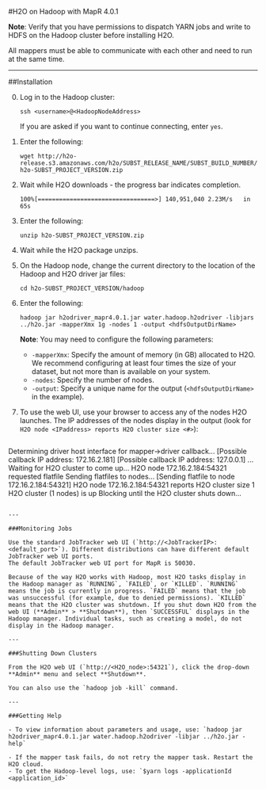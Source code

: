 #H2O on Hadoop with MapR 4.0.1

**Note**: Verify that you have permissions to dispatch YARN jobs and write to HDFS on the Hadoop cluster before installing H2O. 

All mappers must be able to communicate with each other and need to run at the same time. 

---

##Installation

0. Log in to the Hadoop cluster: 

	`ssh <username>@<HadoopNodeAddress>`

	If you are asked if you want to continue connecting, enter `yes`.
0. Enter the following: 

	`wget http://h2o-release.s3.amazonaws.com/h2o/SUBST_RELEASE_NAME/SUBST_BUILD_NUMBER/h2o-SUBST_PROJECT_VERSION.zip`
	
0. Wait while H2O downloads - the progress bar indicates completion. 

	`100%[=================================>] 140,951,040 2.23M/s   in 65s`
	
0. 	Enter the following: 

	`unzip h2o-SUBST_PROJECT_VERSION.zip`
	
0. Wait while the H2O package unzips. 
0. On the Hadoop node, change the current directory to the location of the Hadoop and H2O driver jar files: 

	`cd h2o-SUBST_PROJECT_VERSION/hadoop`
	
0. Enter the following: 

	`hadoop jar h2odriver_mapr4.0.1.jar water.hadoop.h2odriver -libjars ../h2o.jar -mapperXmx 1g -nodes 1 -output <hdfsOutputDirName>`

	**Note**: You may need to configure the following parameters: 
	- `-mapperXmx`: Specify the amount of memory (in GB) allocated to H2O. We recommend configuring at least four times the size of your dataset, but not more than is available on your system. 
	- `-nodes`: Specify the number of nodes. 
	- `-output`: Specify a unique name for the output (`<hdfsOutputDirName>` in the example). 

0. To use the web UI, use your browser to access any of the nodes H2O launches. The IP addresses of the nodes display in the output (look for `H2O node <IPaddress> reports H2O cluster size <#>`): 

	```
Determining driver host interface for mapper->driver callback...
[Possible callback IP address: 172.16.2.181]
[Possible callback IP address: 127.0.0.1]
...
Waiting for H2O cluster to come up...
H2O node 172.16.2.184:54321 requested flatfile
Sending flatfiles to nodes...
 [Sending flatfile to node 172.16.2.184:54321]
H2O node 172.16.2.184:54321 reports H2O cluster size 1 
H2O cluster (1 nodes) is up
Blocking until the H2O cluster shuts down...
```

---

###Monitoring Jobs

Use the standard JobTracker web UI (`http://<JobTrackerIP>:<default_port>`). Different distributions can have different default JobTracker web UI ports. 
The default JobTracker web UI port for MapR is 50030. 

Because of the way H2O works with Hadoop, most H2O tasks display in the Hadoop manager as `RUNNING`, `FAILED`, or `KILLED`. `RUNNING` means the job is currently in progress. `FAILED` means that the job was unsuccessful (for example, due to denied permissions). `KILLED` means that the H2O cluster was shutdown. If you shut down H2O from the web UI (**Admin** > **Shutdown**), then `SUCCESSFUL` displays in the Hadoop manager. Individual tasks, such as creating a model, do not display in the Hadoop manager. 

---

###Shutting Down Clusters

From the H2O web UI (`http://<H2O_node>:54321`), click the drop-down **Admin** menu and select **Shutdown**. 

You can also use the `hadoop job -kill` command. 

---

###Getting Help

- To view information about parameters and usage, use: `hadoop jar h2odriver_mapr4.0.1.jar water.hadoop.h2odriver -libjar ../h2o.jar -help`

- If the mapper task fails, do not retry the mapper task. Restart the H2O cloud. 
- To get the Hadoop-level logs, use: `$yarn logs -applicationId <application_id>`

	